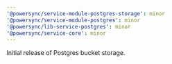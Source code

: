 ```yaml
---
'@powersync/service-module-postgres-storage': minor
'@powersync/service-module-postgres': minor
'@powersync/lib-service-postgres': minor
'@powersync/service-core': minor
---
```


Initial release of Postgres bucket storage.
